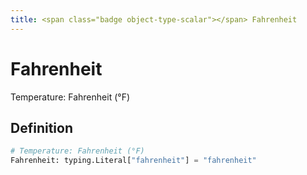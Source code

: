 ```yaml
---
title: <span class="badge object-type-scalar"></span> Fahrenheit
---
```

# <span class="badge object-type-scalar"></span> Fahrenheit

Temperature: Fahrenheit (°F)

## Definition

```python
# Temperature: Fahrenheit (°F)
Fahrenheit: typing.Literal["fahrenheit"] = "fahrenheit"
```
